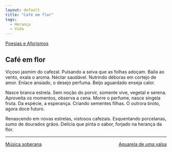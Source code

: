 ```yaml
---
layout: default
title: "Café em flor"
tags:
  - Herança
  - Vida
--- 
```




[Poesias e Aforismos](./)

## Café em flor

Viçoso jasmim do cafezal. Pulsando a seiva que as folhas adoçam. Baila ao vento, exala o aroma. Néctar saudável. Nutrindo déboras em cortejo de amor. Enlace ansiado, o desejo perfuma. Beijo aguardado enseja calor.

Nasce branca estrela. Sem noção do porvir, somente vive, vegetal e serena. Aproveita os momentos, observa a cena. Morre o perfume, nasce singela fruta. Da espécie, a esperança. Criando sementes filhas. O outrora broto, agora doce futuro.

Renascendo em novas estrelas, vistosos cafezais. Esquentando porcelanas, sumo de dourados grãos. Delícia que pinta o sabor, forjado na herança da flor.

---

<div style="display: flex; justify-content: space-between;">
  <a href="./musica-soberana.html">Música soberana</a>
  <a href="./aquarela-de-uma-valsa.html">Aquarela de uma valsa</a>
</div>
